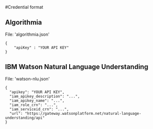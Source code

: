 #Credential format

## Algorithmia

File: 'algorithmia.json'

```
{
    "apiKey" : "YOUR API KEY"
}
```

## IBM Watson Natural Language Understanding

File: 'watson-nlu.json'

```
{
  "apikey": "YOUR API KEY",
  "iam_apikey_description": "...",
  "iam_apikey_name": "...",
  "iam_role_crn": "...",
  "iam_serviceid_crn": "...",
  "url": "https://gateway.watsonplatform.net/natural-language-understanding/api"
}
```